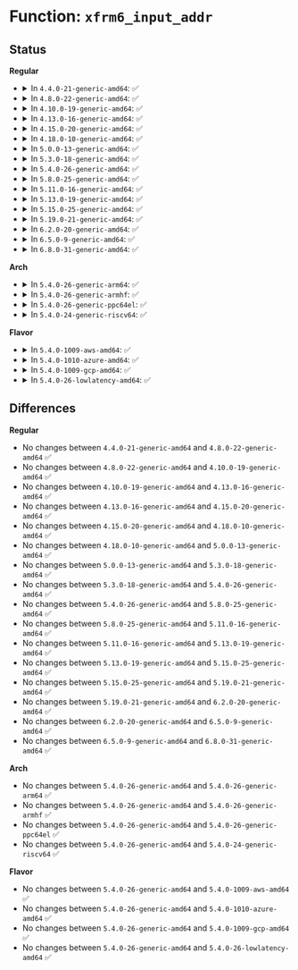# Function: <code>xfrm6_input_addr</code>

## Status
<b>Regular</b>
<ul>
<li>
<details>
<summary>In <code>4.4.0-21-generic-amd64</code>: ✅</summary>

```c
int xfrm6_input_addr(struct sk_buff * skb, xfrm_address_t * daddr, xfrm_address_t * saddr, u8 proto)
```

```json
{
  "name": "xfrm6_input_addr",
  "collision_type": "Unique Global",
  "inline_type": "No",
  "funcs": [
    {
      "addr": 18446744071587220304,
      "name": "xfrm6_input_addr",
      "external": true,
      "loc": "net/ipv6/xfrm6_input.c:58",
      "file": "net/ipv6/xfrm6_input.c",
      "inline": "seen, unknown",
      "caller_inline": [],
      "caller_func": [
        "net/ipv6/exthdrs.c:ipv6_dest_hao",
        "net/ipv6/exthdrs.c:ipv6_rthdr_rcv"
      ]
    }
  ],
  "symbols": [
    {
      "addr": 18446744071587220304,
      "name": "xfrm6_input_addr",
      "section": ".text",
      "bind": "STB_GLOBAL",
      "size": 600
    }
  ]
}
```
</details>
</li>
<li>
<details>
<summary>In <code>4.8.0-22-generic-amd64</code>: ✅</summary>

```c
int xfrm6_input_addr(struct sk_buff * skb, xfrm_address_t * daddr, xfrm_address_t * saddr, u8 proto)
```

```json
{
  "name": "xfrm6_input_addr",
  "collision_type": "Unique Global",
  "inline_type": "No",
  "funcs": [
    {
      "addr": 18446744071587677344,
      "name": "xfrm6_input_addr",
      "external": true,
      "loc": "net/ipv6/xfrm6_input.c:65",
      "file": "net/ipv6/xfrm6_input.c",
      "inline": "seen, unknown",
      "caller_inline": [],
      "caller_func": [
        "net/ipv6/exthdrs.c:ipv6_rthdr_rcv",
        "net/ipv6/exthdrs.c:ipv6_dest_hao"
      ]
    }
  ],
  "symbols": [
    {
      "addr": 18446744071587677344,
      "name": "xfrm6_input_addr",
      "section": ".text",
      "bind": "STB_GLOBAL",
      "size": 560
    }
  ]
}
```
</details>
</li>
<li>
<details>
<summary>In <code>4.10.0-19-generic-amd64</code>: ✅</summary>

```c
int xfrm6_input_addr(struct sk_buff * skb, xfrm_address_t * daddr, xfrm_address_t * saddr, u8 proto)
```

```json
{
  "name": "xfrm6_input_addr",
  "collision_type": "Unique Global",
  "inline_type": "No",
  "funcs": [
    {
      "addr": 18446744071587885744,
      "name": "xfrm6_input_addr",
      "external": true,
      "loc": "net/ipv6/xfrm6_input.c:65",
      "file": "net/ipv6/xfrm6_input.c",
      "inline": "seen, unknown",
      "caller_inline": [],
      "caller_func": [
        "net/ipv6/exthdrs.c:ipv6_rthdr_rcv",
        "net/ipv6/exthdrs.c:ipv6_dest_hao"
      ]
    }
  ],
  "symbols": [
    {
      "addr": 18446744071587885744,
      "name": "xfrm6_input_addr",
      "section": ".text",
      "bind": "STB_GLOBAL",
      "size": 560
    }
  ]
}
```
</details>
</li>
<li>
<details>
<summary>In <code>4.13.0-16-generic-amd64</code>: ✅</summary>

```c
int xfrm6_input_addr(struct sk_buff * skb, xfrm_address_t * daddr, xfrm_address_t * saddr, u8 proto)
```

```json
{
  "name": "xfrm6_input_addr",
  "collision_type": "Unique Global",
  "inline_type": "No",
  "funcs": [
    {
      "addr": 18446744071588042768,
      "name": "xfrm6_input_addr",
      "external": true,
      "loc": "net/ipv6/xfrm6_input.c:72",
      "file": "net/ipv6/xfrm6_input.c",
      "inline": "seen, unknown",
      "caller_inline": [],
      "caller_func": [
        "net/ipv6/exthdrs.c:ipv6_rthdr_rcv",
        "net/ipv6/exthdrs.c:ipv6_dest_hao"
      ]
    }
  ],
  "symbols": [
    {
      "addr": 18446744071588042768,
      "name": "xfrm6_input_addr",
      "section": ".text",
      "bind": "STB_GLOBAL",
      "size": 499
    }
  ]
}
```
</details>
</li>
<li>
<details>
<summary>In <code>4.15.0-20-generic-amd64</code>: ✅</summary>

```c
int xfrm6_input_addr(struct sk_buff * skb, xfrm_address_t * daddr, xfrm_address_t * saddr, u8 proto)
```

```json
{
  "name": "xfrm6_input_addr",
  "collision_type": "Unique Global",
  "inline_type": "No",
  "funcs": [
    {
      "addr": 18446744071588580128,
      "name": "xfrm6_input_addr",
      "external": true,
      "loc": "net/ipv6/xfrm6_input.c:83",
      "file": "net/ipv6/xfrm6_input.c",
      "inline": "seen, unknown",
      "caller_inline": [],
      "caller_func": [
        "net/ipv6/exthdrs.c:ipv6_rthdr_rcv",
        "net/ipv6/exthdrs.c:ipv6_dest_hao"
      ]
    }
  ],
  "symbols": [
    {
      "addr": 18446744071588580128,
      "name": "xfrm6_input_addr",
      "section": ".text",
      "bind": "STB_GLOBAL",
      "size": 515
    }
  ]
}
```
</details>
</li>
<li>
<details>
<summary>In <code>4.18.0-10-generic-amd64</code>: ✅</summary>

```c
int xfrm6_input_addr(struct sk_buff * skb, xfrm_address_t * daddr, xfrm_address_t * saddr, u8 proto)
```

```json
{
  "name": "xfrm6_input_addr",
  "collision_type": "Unique Global",
  "inline_type": "No",
  "funcs": [
    {
      "addr": 18446744071588944880,
      "name": "xfrm6_input_addr",
      "external": true,
      "loc": "net/ipv6/xfrm6_input.c:83",
      "file": "net/ipv6/xfrm6_input.c",
      "inline": "seen, unknown",
      "caller_inline": [],
      "caller_func": [
        "net/ipv6/exthdrs.c:ipv6_rthdr_rcv",
        "net/ipv6/exthdrs.c:ipv6_dest_hao"
      ]
    }
  ],
  "symbols": [
    {
      "addr": 18446744071588944880,
      "name": "xfrm6_input_addr",
      "section": ".text",
      "bind": "STB_GLOBAL",
      "size": 524
    }
  ]
}
```
</details>
</li>
<li>
<details>
<summary>In <code>5.0.0-13-generic-amd64</code>: ✅</summary>

```c
int xfrm6_input_addr(struct sk_buff * skb, xfrm_address_t * daddr, xfrm_address_t * saddr, u8 proto)
```

```json
{
  "name": "xfrm6_input_addr",
  "collision_type": "Unique Global",
  "inline_type": "No",
  "funcs": [
    {
      "addr": 18446744071589169184,
      "name": "xfrm6_input_addr",
      "external": true,
      "loc": "net/ipv6/xfrm6_input.c:84",
      "file": "net/ipv6/xfrm6_input.c",
      "inline": "seen, unknown",
      "caller_inline": [],
      "caller_func": [
        "net/ipv6/exthdrs.c:ipv6_rthdr_rcv",
        "net/ipv6/exthdrs.c:ipv6_dest_hao"
      ]
    }
  ],
  "symbols": [
    {
      "addr": 18446744071589169184,
      "name": "xfrm6_input_addr",
      "section": ".text",
      "bind": "STB_GLOBAL",
      "size": 540
    }
  ]
}
```
</details>
</li>
<li>
<details>
<summary>In <code>5.3.0-18-generic-amd64</code>: ✅</summary>

```c
int xfrm6_input_addr(struct sk_buff * skb, xfrm_address_t * daddr, xfrm_address_t * saddr, u8 proto)
```

```json
{
  "name": "xfrm6_input_addr",
  "collision_type": "Unique Global",
  "inline_type": "No",
  "funcs": [
    {
      "addr": 18446744071589621888,
      "name": "xfrm6_input_addr",
      "external": true,
      "loc": "net/ipv6/xfrm6_input.c:84",
      "file": "net/ipv6/xfrm6_input.c",
      "inline": "seen, unknown",
      "caller_inline": [],
      "caller_func": [
        "net/ipv6/exthdrs.c:ipv6_rthdr_rcv",
        "net/ipv6/exthdrs.c:ipv6_dest_hao"
      ]
    }
  ],
  "symbols": [
    {
      "addr": 18446744071589621888,
      "name": "xfrm6_input_addr",
      "section": ".text",
      "bind": "STB_GLOBAL",
      "size": 515
    }
  ]
}
```
</details>
</li>
<li>
<details>
<summary>In <code>5.4.0-26-generic-amd64</code>: ✅</summary>

```c
int xfrm6_input_addr(struct sk_buff * skb, xfrm_address_t * daddr, xfrm_address_t * saddr, u8 proto)
```

```json
{
  "name": "xfrm6_input_addr",
  "collision_type": "Unique Global",
  "inline_type": "No",
  "funcs": [
    {
      "addr": 18446744071589846064,
      "name": "xfrm6_input_addr",
      "external": true,
      "loc": "net/ipv6/xfrm6_input.c:84",
      "file": "net/ipv6/xfrm6_input.c",
      "inline": "seen, unknown",
      "caller_inline": [],
      "caller_func": [
        "net/ipv6/exthdrs.c:ipv6_rthdr_rcv",
        "net/ipv6/exthdrs.c:ipv6_dest_hao"
      ]
    }
  ],
  "symbols": [
    {
      "addr": 18446744071589846064,
      "name": "xfrm6_input_addr",
      "section": ".text",
      "bind": "STB_GLOBAL",
      "size": 515
    }
  ]
}
```
</details>
</li>
<li>
<details>
<summary>In <code>5.8.0-25-generic-amd64</code>: ✅</summary>

```c
int xfrm6_input_addr(struct sk_buff * skb, xfrm_address_t * daddr, xfrm_address_t * saddr, u8 proto)
```

```json
{
  "name": "xfrm6_input_addr",
  "collision_type": "Unique Global",
  "inline_type": "No",
  "funcs": [
    {
      "addr": 18446744071590872928,
      "name": "xfrm6_input_addr",
      "external": true,
      "loc": "net/ipv6/xfrm6_input.c:175",
      "file": "net/ipv6/xfrm6_input.c",
      "inline": "seen, unknown",
      "caller_inline": [],
      "caller_func": [
        "net/ipv6/exthdrs.c:ipv6_rthdr_rcv",
        "net/ipv6/exthdrs.c:ipv6_dest_hao"
      ]
    }
  ],
  "symbols": [
    {
      "addr": 18446744071590872928,
      "name": "xfrm6_input_addr",
      "section": ".text",
      "bind": "STB_GLOBAL",
      "size": 586
    }
  ]
}
```
</details>
</li>
<li>
<details>
<summary>In <code>5.11.0-16-generic-amd64</code>: ✅</summary>

```c
int xfrm6_input_addr(struct sk_buff * skb, xfrm_address_t * daddr, xfrm_address_t * saddr, u8 proto)
```

```json
{
  "name": "xfrm6_input_addr",
  "collision_type": "Unique Global",
  "inline_type": "No",
  "funcs": [
    {
      "addr": 18446744071590934224,
      "name": "xfrm6_input_addr",
      "external": true,
      "loc": "net/ipv6/xfrm6_input.c:175",
      "file": "net/ipv6/xfrm6_input.c",
      "inline": "seen, unknown",
      "caller_inline": [],
      "caller_func": [
        "net/ipv6/exthdrs.c:ipv6_rthdr_rcv",
        "net/ipv6/exthdrs.c:ipv6_dest_hao"
      ]
    }
  ],
  "symbols": [
    {
      "addr": 18446744071590934224,
      "name": "xfrm6_input_addr",
      "section": ".text",
      "bind": "STB_GLOBAL",
      "size": 586
    }
  ]
}
```
</details>
</li>
<li>
<details>
<summary>In <code>5.13.0-19-generic-amd64</code>: ✅</summary>

```c
int xfrm6_input_addr(struct sk_buff * skb, xfrm_address_t * daddr, xfrm_address_t * saddr, u8 proto)
```

```json
{
  "name": "xfrm6_input_addr",
  "collision_type": "Unique Global",
  "inline_type": "No",
  "funcs": [
    {
      "addr": 18446744071590863744,
      "name": "xfrm6_input_addr",
      "external": true,
      "loc": "net/ipv6/xfrm6_input.c:175",
      "file": "net/ipv6/xfrm6_input.c",
      "inline": "seen, unknown",
      "caller_inline": [],
      "caller_func": [
        "net/ipv6/exthdrs.c:ipv6_rthdr_rcv",
        "net/ipv6/exthdrs.c:ipv6_dest_hao"
      ]
    }
  ],
  "symbols": [
    {
      "addr": 18446744071590863744,
      "name": "xfrm6_input_addr",
      "section": ".text",
      "bind": "STB_GLOBAL",
      "size": 586
    }
  ]
}
```
</details>
</li>
<li>
<details>
<summary>In <code>5.15.0-25-generic-amd64</code>: ✅</summary>

```c
int xfrm6_input_addr(struct sk_buff * skb, xfrm_address_t * daddr, xfrm_address_t * saddr, u8 proto)
```

```json
{
  "name": "xfrm6_input_addr",
  "collision_type": "Unique Global",
  "inline_type": "No",
  "funcs": [
    {
      "addr": 18446744071591693808,
      "name": "xfrm6_input_addr",
      "external": true,
      "loc": "net/ipv6/xfrm6_input.c:175",
      "file": "net/ipv6/xfrm6_input.c",
      "inline": "seen, unknown",
      "caller_inline": [],
      "caller_func": [
        "net/ipv6/exthdrs.c:ipv6_rthdr_rcv",
        "net/ipv6/exthdrs.c:ipv6_dest_hao"
      ]
    }
  ],
  "symbols": [
    {
      "addr": 18446744071591693808,
      "name": "xfrm6_input_addr",
      "section": ".text",
      "bind": "STB_GLOBAL",
      "size": 620
    }
  ]
}
```
</details>
</li>
<li>
<details>
<summary>In <code>5.19.0-21-generic-amd64</code>: ✅</summary>

```c
int xfrm6_input_addr(struct sk_buff * skb, xfrm_address_t * daddr, xfrm_address_t * saddr, u8 proto)
```

```json
{
  "name": "xfrm6_input_addr",
  "collision_type": "Unique Global",
  "inline_type": "No",
  "funcs": [
    {
      "addr": 18446744071593391408,
      "name": "xfrm6_input_addr",
      "external": true,
      "loc": "net/ipv6/xfrm6_input.c:175",
      "file": "net/ipv6/xfrm6_input.c",
      "inline": "seen, unknown",
      "caller_inline": [],
      "caller_func": [
        "net/ipv6/exthdrs.c:ipv6_rthdr_rcv",
        "net/ipv6/exthdrs.c:ipv6_dest_hao"
      ]
    }
  ],
  "symbols": [
    {
      "addr": 18446744071593391408,
      "name": "xfrm6_input_addr",
      "section": ".text",
      "bind": "STB_GLOBAL",
      "size": 622
    }
  ]
}
```
</details>
</li>
<li>
<details>
<summary>In <code>6.2.0-20-generic-amd64</code>: ✅</summary>

```c
int xfrm6_input_addr(struct sk_buff * skb, xfrm_address_t * daddr, xfrm_address_t * saddr, u8 proto)
```

```json
{
  "name": "xfrm6_input_addr",
  "collision_type": "Unique Global",
  "inline_type": "No",
  "funcs": [
    {
      "addr": 18446744071595300832,
      "name": "xfrm6_input_addr",
      "external": true,
      "loc": "net/ipv6/xfrm6_input.c:175",
      "file": "net/ipv6/xfrm6_input.c",
      "inline": "seen, unknown",
      "caller_inline": [],
      "caller_func": [
        "net/ipv6/exthdrs.c:ipv6_rthdr_rcv",
        "net/ipv6/exthdrs.c:ipv6_dest_hao"
      ]
    }
  ],
  "symbols": [
    {
      "addr": 18446744071595300832,
      "name": "xfrm6_input_addr",
      "section": ".text",
      "bind": "STB_GLOBAL",
      "size": 622
    }
  ]
}
```
</details>
</li>
<li>
<details>
<summary>In <code>6.5.0-9-generic-amd64</code>: ✅</summary>

```c
int xfrm6_input_addr(struct sk_buff * skb, xfrm_address_t * daddr, xfrm_address_t * saddr, u8 proto)
```

```json
{
  "name": "xfrm6_input_addr",
  "collision_type": "Unique Global",
  "inline_type": "No",
  "funcs": [
    {
      "addr": 18446744071595695744,
      "name": "xfrm6_input_addr",
      "external": true,
      "loc": "net/ipv6/xfrm6_input.c:178",
      "file": "net/ipv6/xfrm6_input.c",
      "inline": "seen, unknown",
      "caller_inline": [],
      "caller_func": [
        "net/ipv6/exthdrs.c:ipv6_rthdr_rcv",
        "net/ipv6/exthdrs.c:ipv6_dest_hao"
      ]
    }
  ],
  "symbols": [
    {
      "addr": 18446744071595695744,
      "name": "xfrm6_input_addr",
      "section": ".text",
      "bind": "STB_GLOBAL",
      "size": 681
    }
  ]
}
```
</details>
</li>
<li>
<details>
<summary>In <code>6.8.0-31-generic-amd64</code>: ✅</summary>

```c
int xfrm6_input_addr(struct sk_buff * skb, xfrm_address_t * daddr, xfrm_address_t * saddr, u8 proto)
```

```json
{
  "name": "xfrm6_input_addr",
  "collision_type": "Unique Global",
  "inline_type": "No",
  "funcs": [
    {
      "addr": 18446744071596543984,
      "name": "xfrm6_input_addr",
      "external": true,
      "loc": "net/ipv6/xfrm6_input.c:239",
      "file": "net/ipv6/xfrm6_input.c",
      "inline": "seen, unknown",
      "caller_inline": [],
      "caller_func": [
        "net/ipv6/exthdrs.c:ipv6_rthdr_rcv",
        "net/ipv6/exthdrs.c:ipv6_dest_hao"
      ]
    }
  ],
  "symbols": [
    {
      "addr": 18446744071596543984,
      "name": "xfrm6_input_addr",
      "section": ".text",
      "bind": "STB_GLOBAL",
      "size": 681
    }
  ]
}
```
</details>
</li>
</ul>
<b>Arch</b>
<ul>
<li>
<details>
<summary>In <code>5.4.0-26-generic-arm64</code>: ✅</summary>

```c
int xfrm6_input_addr(struct sk_buff * skb, xfrm_address_t * daddr, xfrm_address_t * saddr, u8 proto)
```

```json
{
  "name": "xfrm6_input_addr",
  "collision_type": "Unique Global",
  "inline_type": "No",
  "funcs": [
    {
      "addr": 18446603336503562008,
      "name": "xfrm6_input_addr",
      "external": true,
      "loc": "net/ipv6/xfrm6_input.c:84",
      "file": "net/ipv6/xfrm6_input.c",
      "inline": "seen, unknown",
      "caller_inline": [],
      "caller_func": [
        "net/ipv6/exthdrs.c:ipv6_rthdr_rcv",
        "net/ipv6/exthdrs.c:ipv6_dest_hao"
      ]
    }
  ],
  "symbols": [
    {
      "addr": 18446603336503562008,
      "name": "xfrm6_input_addr",
      "section": ".text",
      "bind": "STB_GLOBAL",
      "size": 732
    }
  ]
}
```
</details>
</li>
<li>
<details>
<summary>In <code>5.4.0-26-generic-armhf</code>: ✅</summary>

```c
int xfrm6_input_addr(struct sk_buff * skb, xfrm_address_t * daddr, xfrm_address_t * saddr, u8 proto)
```

```json
{
  "name": "xfrm6_input_addr",
  "collision_type": "Unique Global",
  "inline_type": "No",
  "funcs": [
    {
      "addr": 3236209512,
      "name": "xfrm6_input_addr",
      "external": true,
      "loc": "net/ipv6/xfrm6_input.c:84",
      "file": "net/ipv6/xfrm6_input.c",
      "inline": "seen, unknown",
      "caller_inline": [],
      "caller_func": [
        "net/ipv6/exthdrs.c:ipv6_rthdr_rcv",
        "net/ipv6/exthdrs.c:ipv6_dest_hao"
      ]
    }
  ],
  "symbols": [
    {
      "addr": 3236209512,
      "name": "xfrm6_input_addr",
      "section": ".text",
      "bind": "STB_GLOBAL",
      "size": 608
    }
  ]
}
```
</details>
</li>
<li>
<details>
<summary>In <code>5.4.0-26-generic-ppc64el</code>: ✅</summary>

```c
int xfrm6_input_addr(struct sk_buff * skb, xfrm_address_t * daddr, xfrm_address_t * saddr, u8 proto)
```

```json
{
  "name": "xfrm6_input_addr",
  "collision_type": "Unique Global",
  "inline_type": "No",
  "funcs": [
    {
      "addr": 13835058055297360656,
      "name": "xfrm6_input_addr",
      "external": true,
      "loc": "net/ipv6/xfrm6_input.c:84",
      "file": "net/ipv6/xfrm6_input.c",
      "inline": "seen, unknown",
      "caller_inline": [],
      "caller_func": [
        "net/ipv6/exthdrs.c:ipv6_rthdr_rcv",
        "net/ipv6/exthdrs.c:ipv6_dest_hao"
      ]
    }
  ],
  "symbols": [
    {
      "addr": 13835058055297360656,
      "name": "xfrm6_input_addr",
      "section": ".text",
      "bind": "STB_GLOBAL",
      "size": 988
    }
  ]
}
```
</details>
</li>
<li>
<details>
<summary>In <code>5.4.0-24-generic-riscv64</code>: ✅</summary>

```c
int xfrm6_input_addr(struct sk_buff * skb, xfrm_address_t * daddr, xfrm_address_t * saddr, u8 proto)
```

```json
{
  "name": "xfrm6_input_addr",
  "collision_type": "Unique Global",
  "inline_type": "No",
  "funcs": [
    {
      "addr": 18446743936279520344,
      "name": "xfrm6_input_addr",
      "external": true,
      "loc": "net/ipv6/xfrm6_input.c:84",
      "file": "net/ipv6/xfrm6_input.c",
      "inline": "seen, unknown",
      "caller_inline": [],
      "caller_func": [
        "net/ipv6/exthdrs.c:ipv6_rthdr_rcv",
        "net/ipv6/exthdrs.c:ipv6_dest_hao"
      ]
    }
  ],
  "symbols": [
    {
      "addr": 18446743936279520344,
      "name": "xfrm6_input_addr",
      "section": ".text",
      "bind": "STB_GLOBAL",
      "size": 704
    }
  ]
}
```
</details>
</li>
</ul>
<b>Flavor</b>
<ul>
<li>
<details>
<summary>In <code>5.4.0-1009-aws-amd64</code>: ✅</summary>

```c
int xfrm6_input_addr(struct sk_buff * skb, xfrm_address_t * daddr, xfrm_address_t * saddr, u8 proto)
```

```json
{
  "name": "xfrm6_input_addr",
  "collision_type": "Unique Global",
  "inline_type": "No",
  "funcs": [
    {
      "addr": 18446744071589450432,
      "name": "xfrm6_input_addr",
      "external": true,
      "loc": "net/ipv6/xfrm6_input.c:84",
      "file": "net/ipv6/xfrm6_input.c",
      "inline": "seen, unknown",
      "caller_inline": [],
      "caller_func": [
        "net/ipv6/exthdrs.c:ipv6_rthdr_rcv",
        "net/ipv6/exthdrs.c:ipv6_dest_hao"
      ]
    }
  ],
  "symbols": [
    {
      "addr": 18446744071589450432,
      "name": "xfrm6_input_addr",
      "section": ".text",
      "bind": "STB_GLOBAL",
      "size": 515
    }
  ]
}
```
</details>
</li>
<li>
<details>
<summary>In <code>5.4.0-1010-azure-amd64</code>: ✅</summary>

```c
int xfrm6_input_addr(struct sk_buff * skb, xfrm_address_t * daddr, xfrm_address_t * saddr, u8 proto)
```

```json
{
  "name": "xfrm6_input_addr",
  "collision_type": "Unique Global",
  "inline_type": "No",
  "funcs": [
    {
      "addr": 18446744071589175424,
      "name": "xfrm6_input_addr",
      "external": true,
      "loc": "net/ipv6/xfrm6_input.c:84",
      "file": "net/ipv6/xfrm6_input.c",
      "inline": "seen, unknown",
      "caller_inline": [],
      "caller_func": [
        "net/ipv6/exthdrs.c:ipv6_rthdr_rcv",
        "net/ipv6/exthdrs.c:ipv6_dest_hao"
      ]
    }
  ],
  "symbols": [
    {
      "addr": 18446744071589175424,
      "name": "xfrm6_input_addr",
      "section": ".text",
      "bind": "STB_GLOBAL",
      "size": 515
    }
  ]
}
```
</details>
</li>
<li>
<details>
<summary>In <code>5.4.0-1009-gcp-amd64</code>: ✅</summary>

```c
int xfrm6_input_addr(struct sk_buff * skb, xfrm_address_t * daddr, xfrm_address_t * saddr, u8 proto)
```

```json
{
  "name": "xfrm6_input_addr",
  "collision_type": "Unique Global",
  "inline_type": "No",
  "funcs": [
    {
      "addr": 18446744071589887296,
      "name": "xfrm6_input_addr",
      "external": true,
      "loc": "net/ipv6/xfrm6_input.c:84",
      "file": "net/ipv6/xfrm6_input.c",
      "inline": "seen, unknown",
      "caller_inline": [],
      "caller_func": [
        "net/ipv6/exthdrs.c:ipv6_rthdr_rcv",
        "net/ipv6/exthdrs.c:ipv6_dest_hao"
      ]
    }
  ],
  "symbols": [
    {
      "addr": 18446744071589887296,
      "name": "xfrm6_input_addr",
      "section": ".text",
      "bind": "STB_GLOBAL",
      "size": 515
    }
  ]
}
```
</details>
</li>
<li>
<details>
<summary>In <code>5.4.0-26-lowlatency-amd64</code>: ✅</summary>

```c
int xfrm6_input_addr(struct sk_buff * skb, xfrm_address_t * daddr, xfrm_address_t * saddr, u8 proto)
```

```json
{
  "name": "xfrm6_input_addr",
  "collision_type": "Unique Global",
  "inline_type": "No",
  "funcs": [
    {
      "addr": 18446744071589939568,
      "name": "xfrm6_input_addr",
      "external": true,
      "loc": "net/ipv6/xfrm6_input.c:84",
      "file": "net/ipv6/xfrm6_input.c",
      "inline": "seen, unknown",
      "caller_inline": [],
      "caller_func": [
        "net/ipv6/exthdrs.c:ipv6_rthdr_rcv",
        "net/ipv6/exthdrs.c:ipv6_dest_hao"
      ]
    }
  ],
  "symbols": [
    {
      "addr": 18446744071589939568,
      "name": "xfrm6_input_addr",
      "section": ".text",
      "bind": "STB_GLOBAL",
      "size": 512
    }
  ]
}
```
</details>
</li>
</ul>

## Differences
<b>Regular</b>
<ul>
<li>
No changes between <code>4.4.0-21-generic-amd64</code> and <code>4.8.0-22-generic-amd64</code> ✅
</li>
<li>
No changes between <code>4.8.0-22-generic-amd64</code> and <code>4.10.0-19-generic-amd64</code> ✅
</li>
<li>
No changes between <code>4.10.0-19-generic-amd64</code> and <code>4.13.0-16-generic-amd64</code> ✅
</li>
<li>
No changes between <code>4.13.0-16-generic-amd64</code> and <code>4.15.0-20-generic-amd64</code> ✅
</li>
<li>
No changes between <code>4.15.0-20-generic-amd64</code> and <code>4.18.0-10-generic-amd64</code> ✅
</li>
<li>
No changes between <code>4.18.0-10-generic-amd64</code> and <code>5.0.0-13-generic-amd64</code> ✅
</li>
<li>
No changes between <code>5.0.0-13-generic-amd64</code> and <code>5.3.0-18-generic-amd64</code> ✅
</li>
<li>
No changes between <code>5.3.0-18-generic-amd64</code> and <code>5.4.0-26-generic-amd64</code> ✅
</li>
<li>
No changes between <code>5.4.0-26-generic-amd64</code> and <code>5.8.0-25-generic-amd64</code> ✅
</li>
<li>
No changes between <code>5.8.0-25-generic-amd64</code> and <code>5.11.0-16-generic-amd64</code> ✅
</li>
<li>
No changes between <code>5.11.0-16-generic-amd64</code> and <code>5.13.0-19-generic-amd64</code> ✅
</li>
<li>
No changes between <code>5.13.0-19-generic-amd64</code> and <code>5.15.0-25-generic-amd64</code> ✅
</li>
<li>
No changes between <code>5.15.0-25-generic-amd64</code> and <code>5.19.0-21-generic-amd64</code> ✅
</li>
<li>
No changes between <code>5.19.0-21-generic-amd64</code> and <code>6.2.0-20-generic-amd64</code> ✅
</li>
<li>
No changes between <code>6.2.0-20-generic-amd64</code> and <code>6.5.0-9-generic-amd64</code> ✅
</li>
<li>
No changes between <code>6.5.0-9-generic-amd64</code> and <code>6.8.0-31-generic-amd64</code> ✅
</li>
</ul>
<b>Arch</b>
<ul>
<li>
No changes between <code>5.4.0-26-generic-amd64</code> and <code>5.4.0-26-generic-arm64</code> ✅
</li>
<li>
No changes between <code>5.4.0-26-generic-amd64</code> and <code>5.4.0-26-generic-armhf</code> ✅
</li>
<li>
No changes between <code>5.4.0-26-generic-amd64</code> and <code>5.4.0-26-generic-ppc64el</code> ✅
</li>
<li>
No changes between <code>5.4.0-26-generic-amd64</code> and <code>5.4.0-24-generic-riscv64</code> ✅
</li>
</ul>
<b>Flavor</b>
<ul>
<li>
No changes between <code>5.4.0-26-generic-amd64</code> and <code>5.4.0-1009-aws-amd64</code> ✅
</li>
<li>
No changes between <code>5.4.0-26-generic-amd64</code> and <code>5.4.0-1010-azure-amd64</code> ✅
</li>
<li>
No changes between <code>5.4.0-26-generic-amd64</code> and <code>5.4.0-1009-gcp-amd64</code> ✅
</li>
<li>
No changes between <code>5.4.0-26-generic-amd64</code> and <code>5.4.0-26-lowlatency-amd64</code> ✅
</li>
</ul>
